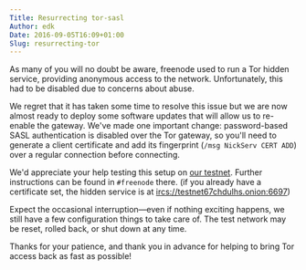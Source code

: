 ```yaml
---
Title: Resurrecting tor-sasl
Author: edk
Date: 2016-09-05T16:09+01:00
Slug: resurrecting-tor
---
```


As many of you will no doubt be aware, freenode used to run a Tor hidden
service, providing anonymous access to the network. Unfortunately, this had to
be disabled due to concerns about abuse.

We regret that it has taken some time to resolve this issue but we are now
almost ready to deploy some software updates that will allow us to re-enable the
gateway. We've made one important change: password-based SASL authentication is
disabled over the Tor gateway, so you'll need to generate a client certificate
and add its fingerprint (`/msg NickServ CERT ADD`) over a regular connection
before connecting.

We'd appreciate your help testing this setup on [our
testnet](ircs://testnet.freenode.net:9003). Further instructions can be found
in `#freenode` there. (if you already have a certificate set, the hidden
service is at
[ircs://testnet67chdulhs.onion:6697](ircs://testnet67chdulhs.onion:6697))

Expect the occasional interruption—even if nothing exciting happens, we still
have a few configuration things to take care of. The test network may be reset,
rolled back, or shut down at any time.

Thanks for your patience, and thank you in advance for helping to bring Tor
access back as fast as possible!
